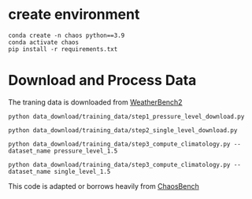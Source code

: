 # create environment
```
conda create -n chaos python==3.9
conda activate chaos
pip install -r requirements.txt
```
# Download and Process Data
The traning data is downloaded from [WeatherBench2](https://console.cloud.google.com/storage/browser/weatherbench2;tab=objects?prefix=&forceOnObjectsSortingFiltering=false)
```
python data_download/training_data/step1_pressure_level_download.py

python data_download/training_data/step2_single_level_download.py

python data_download/training_data/step3_compute_climatology.py --dataset_name pressure_level_1.5

python data_download/training_data/step3_compute_climatology.py --dataset_name single_level_1.5
```

This code is adapted or borrows heavily from [ChaosBench](https://github.com/leap-stc/ChaosBench)
